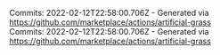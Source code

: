 Commits: 2022-02-12T22:58:00.706Z - Generated via https://github.com/marketplace/actions/artificial-grass
<br>
Commits: 2022-02-12T22:58:00.706Z - Generated via https://github.com/marketplace/actions/artificial-grass
<br>
